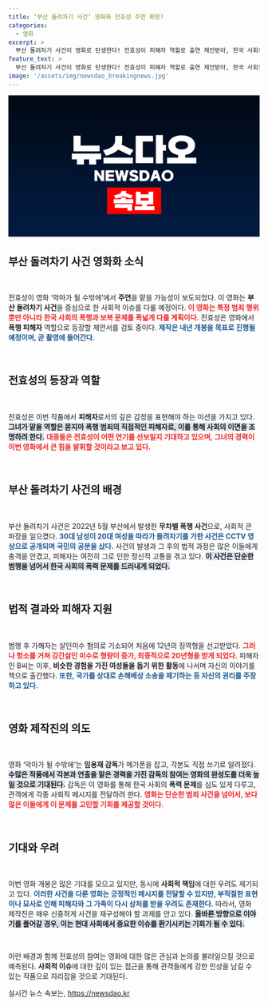 ```yaml
---
title: ‘부산 돌려차기 사건’ 영화화 전효성 주연 확정?
categories:
  - 영화
excerpt: >
  부산 돌려차기 사건이 영화로 탄생한다! 전효성이 피해자 역할로 출연 제안받아, 한국 사회의 폭력 문제를 다룰 작품이 기대된다. 내년 개봉 예정! 클릭 못할 수 없다!
feature_text: >
  부산 돌려차기 사건이 영화로 탄생한다! 전효성이 피해자 역할로 출연 제안받아, 한국 사회의 폭력 문제를 다룰 작품이 기대된다. 내년 개봉 예정! 클릭 못할 수 없다!
image: '/assets/img/newsdao_breakingnews.jpg'
---
```


<p><img src="/assets/img/newsdao_breakingnews.jpg" alt="cryptoinkorea 속보" /></p>

<h2 data-ke-size="size26">부산 돌려차기 사건 영화화 소식</h2>

<p data-ke-size="size16">&nbsp;</p>

<p>전효성이 영화 ‘악마가 될 수밖에’에서 <strong>주연</strong>을 맡을 가능성이 보도되었다. 이 영화는 <strong>부산 돌려차기 사건</strong>을 중심으로 한 사회적 이슈를 다룰 예정이다. <b><span style="color: #ee2323;">이 영화는 특정 범죄 행위뿐만 아니라 한국 사회의 폭행과 보복 문제를 폭넓게 다룰 계획이다.</span></b> 전효성은 영화에서 <strong>폭행 피해자</strong> 역할으로 등장할 제안서를 검토 중이다. <b><span style="color: #1a5490;">제작은 내년 개봉을 목표로 진행될 예정이며, 곧 촬영에 들어간다.</span></b></p>

<p data-ke-size="size16">&nbsp;</p>

<h2 data-ke-size="size26">전효성의 등장과 역할</h2>

<p data-ke-size="size16">&nbsp;</p>

<p>전효성은 이번 작품에서 <strong>피해자</strong>로서의 깊은 감정을 표현해야 하는 미션을 가지고 있다. <b><span style="background-color: #21538527;">그녀가 맡을 역할은 묻지마 폭행 범죄의 직접적인 피해자로, 이를 통해 사회의 이면을 조명하려 한다.</span></b> <b><span style="color: #ee2323;">대중들은 전효성이 어떤 연기를 선보일지 기대하고 있으며, 그녀의 경력이 이번 영화에서 큰 힘을 발휘할 것이라고 보고 있다.</span></b></p>

<p data-ke-size="size16">&nbsp;</p>

<h2 data-ke-size="size26">부산 돌려차기 사건의 배경</h2>

<p data-ke-size="size16">&nbsp;</p>

<p>부산 돌려차기 사건은 2022년 5월 부산에서 발생한 <strong>무차별 폭행 사건</strong>으로, 사회적 큰 파장을 일으켰다. <b><span style="color: #1a5490;">30대 남성이 20대 여성을 따라가 돌려차기를 가한 사건은 CCTV 영상으로 공개되며 국민의 공분을 샀다.</span></b> 사건의 발생과 그 후의 법적 과정은 많은 이들에게 충격을 안겼고, 피해자는 여전히 그로 인한 정신적 고통을 겪고 있다. <b><span style="background-color: #21538527;">이 사건은 단순한 범행을 넘어서 한국 사회의 폭력 문제를 드러내게 되었다.</span></b></p>

<p data-ke-size="size16">&nbsp;</p>

<h2 data-ke-size="size26">법적 결과와 피해자 지원</h2>

<p data-ke-size="size16">&nbsp;</p>

<p>범행 후 가해자는 살인미수 혐의로 기소되어 처음에 12년의 징역형을 선고받았다. <b><span style="color: #ee2323;">그러나 항소를 거쳐 강간살인 미수로 형량이 증가, 최종적으로 20년형을 받게 되었다.</span></b> 피해자인 B씨는 이후, <strong>비슷한 경험을 가진 여성들을 돕기 위한 활동</strong>에 나서며 자신의 이야기를 책으로 출간했다. <b><span style="color: #1a5490;">또한, 국가를 상대로 손해배상 소송을 제기하는 등 자신의 권리를 주장하고 있다.</span></b></p>

<p data-ke-size="size16">&nbsp;</p>

<h2 data-ke-size="size26">영화 제작진의 의도</h2>

<p data-ke-size="size16">&nbsp;</p>

<p>영화 ‘악마가 될 수밖에’는 <strong>임용재 감독</strong>가 메가폰을 잡고, 각본도 직접 쓰기로 알려졌다. <b><span style="background-color: #21538527;">수많은 작품에서 각본과 연출을 맡은 경력을 가진 감독의 참여는 영화의 완성도를 더욱 높일 것으로 기대된다.</span></b> 감독은 이 영화를 통해 한국 사회의 <strong>폭력 문제</strong>를 심도 있게 다루고, 관객에게 각종 사회적 메시지를 전달하려 한다. <b><span style="color: #ee2323;">영화는 단순한 범죄 사건을 넘어서, 보다 많은 이들에게 이 문제를 고민할 기회를 제공할 것이다.</span></b></p>

<p data-ke-size="size16">&nbsp;</p>

<h2 data-ke-size="size26">기대와 우려</h2>

<p data-ke-size="size16">&nbsp;</p>

<p>이번 영화 개봉은 많은 기대를 모으고 있지만, 동시에 <strong>사회적 책임</strong>에 대한 우려도 제기되고 있다. <b><span style="color: #1a5490;">이러한 사건을 다룬 영화는 긍정적인 메시지를 전달할 수 있지만, 부적절한 표현이나 묘사로 인해 피해자와 그 가족이 다시 상처를 받을 우려도 존재한다.</span></b> 따라서, 영화 제작진은 매우 신중하게 사건을 재구성해야 할 과제를 안고 있다. <b><span style="background-color: #21538527;">올바른 방향으로 이야기를 풀어갈 경우, 이는 현대 사회에서 중요한 이슈를 환기시키는 기회가 될 수 있다.</span></b></p>

<p data-ke-size="size16">&nbsp;</p>

<p>이런 배경과 함께 전효성의 참여는 영화에 대한 많은 관심과 논의를 불러일으킬 것으로 예측된다. <strong>사회적 이슈</strong>에 대한 깊이 있는 접근을 통해 관객들에게 강한 인상을 남길 수 있는 작품으로 자리잡을 것으로 기대된다.</p>
실시간 뉴스 속보는, <a href="https://newsdao.kr" rel="dofollow">https://newsdao.kr</a>



